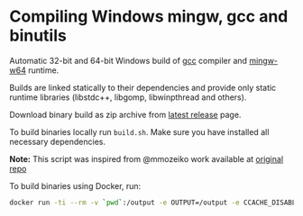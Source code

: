 # Compiling Windows mingw, gcc and binutils

Automatic 32-bit and 64-bit Windows build of [gcc][] compiler and [mingw-w64][] runtime.

Builds are linked statically to their dependencies and provide only static runtime libraries (libstdc++, libgomp, libwinpthread and others).

Download binary build as zip archive from [latest release][] page.

To build binaries locally run `build.sh`. Make sure you have installed all necessary dependencies.

**Note:** This script was inspired from @mmozeiko work available at [original repo]

To build binaries using Docker, run:

```bash
docker run -ti --rm -v `pwd`:/output -e OUTPUT=/output -e CCACHE_DISABLE=1 -w /mnt ubuntu:22.04 /output/build.sh
```

[gcc]: https://gcc.gnu.org/
[mingw-w64]: http://mingw-w64.org/
[gdb]: https://www.gnu.org/software/gdb/
[make]: https://www.gnu.org/software/make/
[latest release]: https://github.com/helviojunior/shellcodetester/releases/latest
[original repo]: https://github.com/mmozeiko/build-gcc-mingw
